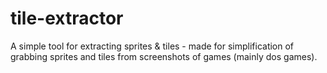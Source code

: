 # tile-extractor
A simple tool for extracting sprites &amp; tiles - made for simplification of grabbing sprites and tiles from screenshots of games (mainly dos games).
